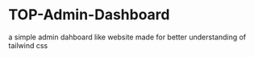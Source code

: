 # TOP-Admin-Dashboard
a simple admin dahboard like website made for better understanding of tailwind css
